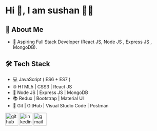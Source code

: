 # Hi 👋, I am sushan 🧑‍💻
## 🙂 About Me
- 🌱 Aspiring Full Stack Developer (React JS, Node JS , Express JS , MongoDB).
## 🛠 Tech Stack
- 💻 JavaScript ( ES6 + ES7 )
- 🌐 HTML5 | CSS3 | React JS
- 🏬 Node JS | Express JS | MongoDB
- 📚 Redux | Bootstrap | Material UI
- 🔧 Git | GitHub | Visual Studio Code | Postman
  


[<img src='https://cdn.jsdelivr.net/npm/simple-icons@3.0.1/icons/github.svg' alt='github' height='40'>](https://github.com/https://github.com/Sushansuvarna1)  [<img src='https://cdn.jsdelivr.net/npm/simple-icons@3.0.1/icons/linkedin.svg' alt='linkedin' height='40'>](https://www.linkedin.com/in/https://www.linkedin.com/in/sushan-suvarna-7050b322b/)  [<img src='https://cdn.jsdelivr.net/npm/simple-icons@3.0.1/icons/gmail.svg' alt='gmail' height='40'>](sushansuvarna9@gmail.com)  



